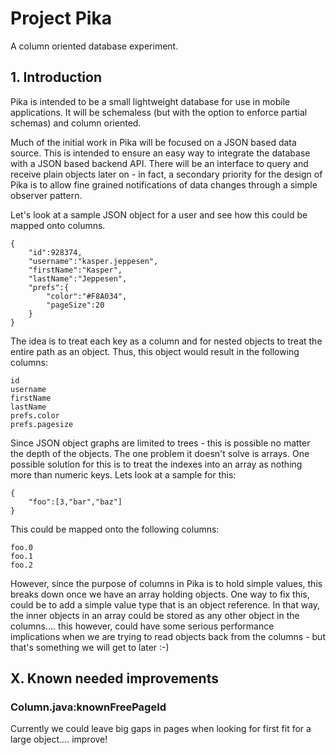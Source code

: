 # Project Pika

A column oriented database experiment.

## 1. Introduction

Pika is intended to be a small lightweight database for use in mobile applications.
It will be schemaless (but with the option to enforce partial schemas) and column oriented.

Much of the initial work in Pika will be focused on a JSON based data source. This is intended to ensure an easy way to integrate the database with a JSON based backend API. There will be an interface to query and receive plain objects later on - in fact, a secondary priority for the design of Pika is to allow fine grained notifications of data changes through a simple observer pattern.

Let's look at a sample JSON object for a user and see how this could be mapped onto columns.

````
{
	"id":928374,
	"username":"kasper.jeppesen",
	"firstName":"Kasper",
	"lastName":"Jeppesen",
	"prefs":{
		"color":"#F8A034",
		"pageSize":20
	}
}
````

The idea is to treat each key as a column and for nested objects to treat the entire path as an object. Thus, this object would result in the following columns:

````
id
username
firstName
lastName
prefs.color
prefs.pagesize
````

Since JSON object graphs are limited to trees - this is possible no matter the depth of the objects. The one problem it doesn't solve is arrays. One possible solution for this is to treat the indexes into an array as nothing more than numeric keys. Lets look at a sample for this:

````
{
	"foo":[3,"bar","baz"]
}
````

This could be mapped onto the following columns:

````
foo.0
foo.1
foo.2
````

However, since the purpose of columns in Pika is to hold simple values, this breaks down once we have an array holding objects. One way to fix this, could be to add a simple value type that is an object reference. In that way, the inner objects in an array could be stored as any other object in the columns.... this however, could have some serious performance implications when we are trying to read objects back from the columns - but that's something we will get to later :-)

## X. Known needed improvements

### Column.java:knownFreePageId

Currently we could leave big gaps in pages when looking for first fit for a large object.... improve!
